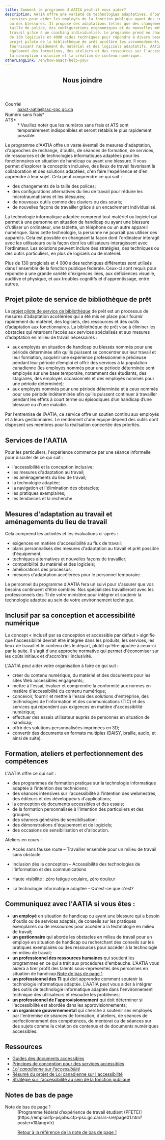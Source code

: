 ```yaml
---
title: Comment le programme d’AATIA peut-il vous aider?
description: AATIA offre une variété de technologies adaptatives, d’outils et de
  services pour aider les employés de la fonction publique ayant des incapacités
  ou des blessures. Il propose des adaptations telles que des changements de
  taille de police, des configurations ergonomiques et de nouvelles méthodes de
  travail grâce à un coaching individualisé. Le programme prend en charge plus
  de 130 logiciels et 4000 aides techniques pour répondre à divers besoins. Le
  projet pilote de la bibliothèque de prêt accélère les accommodements,
  fournissant rapidement du matériel et des logiciels adaptatifs. AATIA offre
  également des formations, des ateliers et des ressources sur l’accessibilité,
  la conception inclusive et la création de contenu numérique.
otherLangLink: /en/how-aaact-help-you/
---
```

<div class="row">
<div class="col-xs-12 col-md-4 pull-right">
<section class="panel panel-primary">
<header class="panel-heading">
<h2 class="panel-title">Nous joindre</h2>
</header>
<div class="panel-body">
<dl class="mrgn-bttm-0">
<dt>Courriel</dt>
<dd><a href="mailto:aaact-aatia@ssc-spc.gc.ca">aaact-aatia@ssc-spc.gc.ca</a></dd>
<dt>Numéro sans frais*</dt>
<dt>ATS*</dt>
<dd>* Veuillez noter que les numéros sans frais et ATS sont temporairement indisponibles et seront rétablis le plus rapidement possible.</p>
</dd>
</dl>
</div>
</section>
</div>
<div class="mrgn-lft-md mrgn-rght-md">

Le programme d'AATIA offre un vaste éventail de mesures d'adaptation, d'approches de rechange, d'outils, de séances de formation, de services, de ressources et de technologies informatiques adaptées pour les fonctionnaires en situation de handicap ou ayant une blessure. Il vous permet d'explorer la conception inclusive, des lieux de travail favorisant la collaboration et des solutions adaptées, d'en faire l'expérience et d'en apprendre à leur sujet. Cela peut comprendre ce qui suit :

- des changements de la taille des polices;
- des configurations alternatives du lieu de travail pour réduire les microtraumatismes et les blessures;
- de nouveaux outils comme des claviers ou des souris;
- de nouvelles façons de travailler grâce à un encadrement individualisé.

La technologie informatique adaptée comprend tout matériel ou logiciel qui permet à une personne en situation de handicap ou ayant une blessure d'utiliser un ordinateur, une tablette, un téléphone ou un autre appareil numérique. Sans cette technologie, la personne ne pourrait pas utiliser ces appareils. Cela est possible en changeant la façon dont l'ordinateur interagit avec les utilisateurs ou la façon dont les utilisateurs interagissent avec l'ordinateur. Les solutions peuvent inclure des stratégies, des techniques ou des outils particuliers, en plus de logiciels ou de matériel.

Plus de 130 progiciels et 4 000 aides techniques différentes sont utilisés dans l'ensemble de la fonction publique fédérale. Ceux-ci sont requis pour répondre à une grande variété d'exigences liées, aux déficiences visuelle, auditive et physique, et aux troubles cognitifs et d'apprentissage, entre autres.

## Projet pilote de service de bibliothèque de prêt

Le [projet pilote de service de bibliothèque](/fr/services-partages/organisation/programme-aatia/projet-pilote-service-bibliotheque-pret.html) de prêt est un processus de mesures d’adaptation accélérées qui a été mis en place pour fournir rapidement du matériel, des logiciels, des ressources et des outils d’adaptation aux fonctionnaires. La bibliothèque de prêt vise à éliminer les obstacles qui retardent l’accès aux services spécialisés et aux mesures d’adaptation en milieu de travail nécessaires :

- aux employés en situation de handicap ou blessés nommés pour une période déterminée afin qu’ils puissent se concentrer sur leur travail et leur formation, acquérir une expérience professionnelle précieuse pendant leur période d’emploi et offrir des services à la population canadienne (les employés nommés pour une période déterminée sont employés sur une base temporaire, notamment des étudiants, des stagiaires, des employés occasionnels et des employés nommés pour une période déterminée);
- aux employés nommés pour une période déterminée et à ceux nommés pour une période indéterminée afin qu’ils puissent continuer à travailler pendant les effets à court terme ou épisodiques d’un handicap d’une blessure ou d'une maladie.

Par l’entremise de l’AATIA, ce service offre un soutien continu aux employés et à leurs gestionnaires. Le rendement d’une équipe dépend des outils dont disposent ses membres pour la réalisation concertée des priorités.

## Services de l'AATIA

Pour les particuliers, l'expérience commence par une séance informelle pour discuter de ce qui suit :

- l'accessibilité et la conception inclusive;
- les mesures d'adaptation au travail;
- les aménagements du lieu de travail;
- la technologie adaptée;
- la navigation et l'élimination des obstacles;
- les pratiques exemplaires;
- les tendances et la recherche.

## Mesures d'adaptation au travail et aménagements du lieu de travail

Cela comprend les activités et les évaluations ci-après :

- exigences en matière d'accessibilité au flux de travail;
- plans personnalisés des mesures d'adaptation au travail et prêt possible d'équipement;
- techniques alternatives et nouvelles façons de travailler;
- compatibilité du matériel et des logiciels;
- améliorations des processus;
- mesures d'adaptation accélérées pour le personnel temporaire.

Le personnel du programme d'AATIA fera un suivi pour s'assurer que vos besoins continuent d'être comblés. Nos spécialistes travailleront avec les professionnels des TI de votre ministère pour intégrer et soutenir la technologie adaptée au sein de votre environnement technique.

## Inclusif par sa conception et accessibilité numérique

Le concept « inclusif par sa conception et accessible par défaut » signifie que l'accessibilité devrait être intégrée dans les produits, les services, les lieux de travail et le contenu dès le départ, plutôt qu'être ajoutée à ceux-ci par la suite. Il s'agit d'une approche normative qui permet d'économiser sur les coûts initiaux et d'accroître l'inclusivité.

L'AATIA peut aider votre organisation à faire ce qui suit :

- créer du contenu numérique, du matériel et des documents pour les sites Web accessibles engageants;
- mettre à l'essai, évaluer et comprendre la conformité aux normes en matière d'accessibilité du contenu numérique;
- concevoir, fournir et mettre à l'essai des solutions d'entreprise, des technologies de l'information et des communications (TIC) et des services qui répondent aux exigences en matière d'accessibilité numérique;
- effectuer des essais utilisateur auprès de personnes en situation de handicap;
- offrir des solutions personnalisées imprimées en 3D;
- convertir des documents en formats multiples (DAISY, braille, audio, et ainsi de suite).

## Formation, ateliers et perfectionnement des compétences

L'AATIA offre ce qui suit :

- des programmes de formation pratique sur la technologie informatique adaptée à l'intention des techniciens;
- des séances intensives sur l'accessibilité à l'intention des webmestres, des éditeurs et des développeurs d'applications;
- la conception de documents accessibles et des essais;
- de la formation personnalisée à l'intention des particuliers et des groupes;
- des séances générales de sensibilisation;
- des démonstrations d'équipement et de logiciels;
- des occasions de sensibilisation et d'allocution.

Ateliers en cours :

- Accès sans fausse route – Travailler ensemble pour un milieu de travail sans obstacle
- Inclusion dès la conception – Accessibilité des technologies de l'information et des communications

- Haute visibilité : zéro fatigue oculaire, zéro douleur
- La technologie informatique adaptée – Qu'est-ce que c'est?

## Communiquez avec l'AATIA si vous êtes :

- **un employé** en situation de handicap ou ayant une blessure qui a besoin d'outils ou de services adaptés, de conseils sur les pratiques exemplaires ou de ressources pour accéder à la technologie en milieu de travail;
- **un gestionnaire** qui aborde les obstacles en milieu de travail pour un employé en situation de handicap ou recherchant des conseils sur les pratiques exemplaires ou des ressources pour accéder à la technologie en milieu de travail;
- **un professionnel des ressources humaines** qui soutient les programmes en ce qui a trait aux procédures d'embauche. L'AATIA vous aidera à tirer profit des talents sous-représentés des personnes en situation de handicap.[Note de bas de page 1](#fn1)
- **un professionnel des TI** qui doit apprendre comment soutenir la technologie informatique adaptée. L'AATIA peut vous aider à intégrer des outils de technologie informatique adaptée dans l'environnement technique des utilisateurs et résoudre les problèmes;
- **un professionnel de l'approvisionnement** qui doit déterminer si l'accessibilité est abordée dans les approvisionnements;
- **un organisme gouvernemental** qui cherche à soutenir ses employés par l'entremise de séances de formation, d'ateliers, de séances de perfectionnement des compétences, de mentorat ou de séances sur des sujets comme la création de contenus et de documents numériques accessibles.

## Ressources

- [Guides des documents accessibles](https://canada-ca.github.io/a11y/index-fr.html)
- [Principes de conception pour des services accessibles](https://a11y.canada.ca/fr/guides/design-accessible-services/)
- [_Loi canadienne sur l'accessibilité_](https://laws-lois.justice.gc.ca/fra/lois/A-0.6/)
- [Résumé du projet de Loi canadienne sur l'accessibilité](/fr/emploi-developpement-social/programmes/accessible-personnes-handicapees/loi-resume.html)
- [Stratégie sur l'accessibilité au sein de la fonction publique](/fr/gouvernement/fonctionpublique/mieux-etre-inclusion-diversite-fonction-publique/diversite-equite-matiere-emploi/accessibilite-fonction-publique.html)

<aside class="wb-fnote" role="note">
<h2 id="fn">Notes de bas de page</h2>
<dl>
<dt>Note de bas de page 1</dt>
<dd id="fn1">
[Programme fédéral d’expérience de travail étudiant (PFETE)](https://emploisfp-psjobs.cfp-psc.gc.ca/srs-sre/page01.htm?poster=1&lang=fr)
<p class="fn-rtn"><a href="#fn1-rf"><span class="wb-inv">Retour à la référence de la note de bas de page </span>1</a></p>
</dd>
</dl>
</aside>
</div>
</div>

